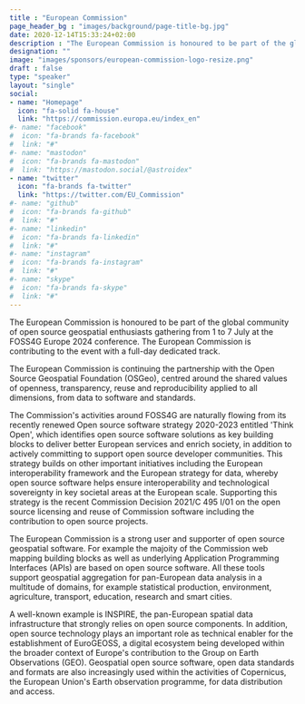 ```yaml
---
title : "European Commission"
page_header_bg : "images/background/page-title-bg.jpg"
date: 2020-12-14T15:33:24+02:00
description : "The European Commission is honoured to be part of the global community of open source geospatial enthusiasts gathering from 1 to 7 July at the FOSS4G Europe 2024 conference. The European Commission is contributing to the event with a full-day dedicated track."
designation: ""
image: "images/sponsors/european-commission-logo-resize.png"
draft : false
type: "speaker"
layout: "single"
social:
- name: "Homepage"
  icon: "fa-solid fa-house"
  link: "https://commission.europa.eu/index_en"
#- name: "facebook"
#  icon: "fa-brands fa-facebook"
#  link: "#"
#- name: "mastodon"
#  icon: "fa-brands fa-mastodon"
#  link: "https://mastodon.social/@astroidex"
- name: "twitter"
  icon: "fa-brands fa-twitter"
  link: "https://twitter.com/EU_Commission"
#- name: "github"
#  icon: "fa-brands fa-github"
#  link: "#"
#- name: "linkedin"
#  icon: "fa-brands fa-linkedin"
#  link: "#"
#- name: "instagram"
#  icon: "fa-brands fa-instagram"
#  link: "#"
#- name: "skype"
#  icon: "fa-brands fa-skype"
#  link: "#"
---
```

The European Commission is honoured to be part of the global community of
open source geospatial enthusiasts gathering from 1 to 7 July at the
FOSS4G Europe 2024 conference. The European Commission is contributing
to the event with a full-day dedicated track.

The European Commission is continuing the partnership with the
Open Source Geospatial Foundation (OSGeo), centred around the shared values
of openness, transparency, reuse and reproducibility applied to all dimensions,
from data to software and standards.

The Commission's activities around FOSS4G are naturally flowing from its
recently renewed Open source software strategy 2020-2023 entitled
'Think Open', which identifies open source software solutions as key
building blocks to deliver better European services and enrich society,
in addition to actively committing to support open source developer communities.
This strategy builds on other important initiatives including the European
interoperability framework and the European strategy for data, whereby open
source software helps ensure interoperability and technological sovereignty in
key societal areas at the European scale. Supporting this strategy is the
recent Commission Decision 2021/C 495 I/01 on the open source licensing and
reuse of Commission software including the contribution to open source projects.

The European Commission is a strong user and supporter of open source
geospatial software. For example the majoity of the Commission web mapping
building blocks as well as underlying Application Programming Interfaces (APIs)
are based on open source software. All these tools support geospatial
aggregation for pan-European data analysis in a multitude of domains,
for example statistical production, environment, agriculture, transport,
education, research and smart cities.

A well-known example is INSPIRE, the pan-European spatial data infrastructure
that strongly relies on open source components. In addition, open source
technology plays an important role as technical enabler for the establishment
of EuroGEOSS, a digital ecosystem being developed within the broader context
of Europe's contribution to the Group on Earth Observations (GEO). Geospatial
open source software, open data standards and formats are also increasingly
used within the activities of Copernicus, the European Union's Earth
observation programme, for data distribution and access.

